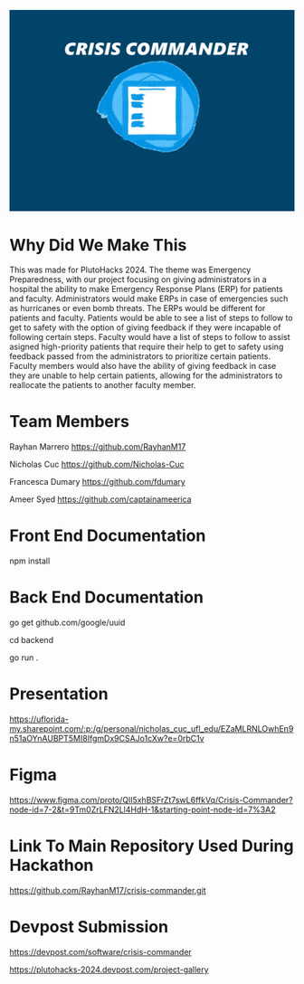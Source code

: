 ![Alt text](resources/Crisis-Commander-banner.png)
# Why Did We Make This
This was made for PlutoHacks 2024. The theme was Emergency Preparedness,
with our project focusing on giving administrators in a hospital
the ability to make Emergency Response Plans (ERP) for patients and
faculty. Administrators would make ERPs in case of emergencies such as
hurricanes or even bomb threats. The ERPs would be different for patients 
and faculty. Patients would be able to see a list of steps to follow to
get to safety with the option of giving feedback if they were incapable of
following certain steps. Faculty would have a list of steps to follow to assist asigned high-priority 
patients that require their help to get to safety using feedback passed from the administrators to prioritize
certain patients. Faculty members would also have the ability of giving feedback in case they are unable to help certain patients,
allowing for the administrators to reallocate the patients to another faculty member.


# Team Members
Rayhan Marrero
https://github.com/RayhanM17

Nicholas Cuc
https://github.com/Nicholas-Cuc

Francesca Dumary
https://github.com/fdumary

Ameer Syed
https://github.com/captainameerica


# Front End Documentation
npm install


# Back End Documentation

go get github.com/google/uuid

cd backend

go run .


# Presentation 
https://uflorida-my.sharepoint.com/:p:/g/personal/nicholas_cuc_ufl_edu/EZaMLRNLOwhEn9n51aOYnAUBPT5MI8IfgmDx9CSAJo1cXw?e=0rbC1v

# Figma
https://www.figma.com/proto/QlI5xhBSFrZt7swL6ffkVq/Crisis-Commander?node-id=7-2&t=9Tm0ZrLFN2Ll4HdH-1&starting-point-node-id=7%3A2

# Link To Main Repository Used During Hackathon
https://github.com/RayhanM17/crisis-commander.git

# Devpost Submission
https://devpost.com/software/crisis-commander

https://plutohacks-2024.devpost.com/project-gallery
